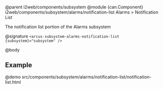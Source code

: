 @parent i2web/components/subsystem
@module {can.Component} i2web/components/subsystem/alarms/notification-list Alarms > Notification List

The notification list portion of the Alarms subsystem

@signature `<arcus-subsystem-alarms-notification-list {subsystem}="subsystem" />`

@body

## Example
@demo src/components/subsystem/alarms/notification-list/notification-list.html

